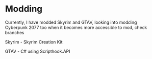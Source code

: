 # Modding
 
Currently, I have modded Skyrim and GTAV, looking into modding Cyberpunk 2077 too when it becomes more accessible to mod, check branches

Skyrim - Skyrim Creation Kit

GTAV - C# using Scripthook.API
